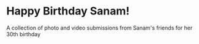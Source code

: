 # Happy Birthday Sanam!

A collection of photo and video submissions from Sanam's friends for her 30th birthday
